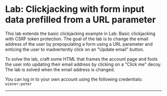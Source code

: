 # Lab: Clickjacking with form input data prefilled from a URL parameter

This lab extends the basic clickjacking example in Lab: Basic clickjacking with CSRF token protection. The goal of the lab is to change the email address of the user by prepopulating a form using a URL parameter and enticing the user to inadvertently click on an "Update email" button.

To solve the lab, craft some HTML that frames the account page and fools the user into updating their email address by clicking on a "Click me" decoy. The lab is solved when the email address is changed.

You can log in to your own account using the following credentials: `wiener:peter`


---
